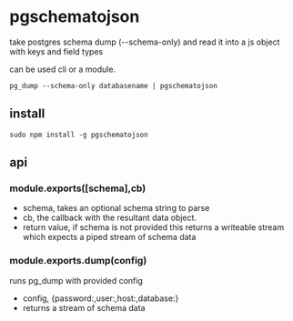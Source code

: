 # pgschematojson

take postgres schema dump (--schema-only) and read it into a js object with keys and field types

can be used cli or a module.

```
pg_dump --schema-only databasename | pgschematojson
```

## install

```
sudo npm install -g pgschematojson
```

## api

### module.exports([schema],cb)
- schema, takes an optional schema string to parse 
- cb, the callback with the resultant data object.
- return value, if schema is not provided this returns a writeable stream which expects a piped stream of schema data

### module.exports.dump(config)
runs pg_dump with provided config
- config, {password:,user:,host:,database:}
- returns a stream of schema data
